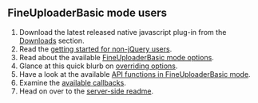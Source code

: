 ## FineUploaderBasic mode users ##
1. Download the latest released native javascript plug-in from the [Downloads](https://github.com/futurice/file-uploader/wiki/Releases) section.
2. Read the [getting started for non-jQuery users](native-getting-started.md).
3. Read about the available [FineUploaderBasic mode options](options-fineuploaderbasic.md).
4. Glance at this quick blurb on [overriding options](options-overriding.md).
5. Have a look at the available [API functions in FineUploaderBasic mode](api-fineuploaderbasic.md).
6. Examine the [available callbacks](callbacks.md).
7. Head on over to the [server-side readme](../server/readme.md).

